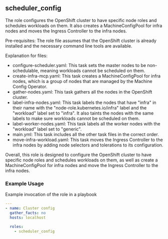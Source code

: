 ## scheduler_config
The role configures the OpenShift cluster to have specific node roles and schedules workloads on them. It also creates a MachineConfigPool for infra nodes and moves the Ingress Controller to the infra nodes.

Pre-requisites: The role file assumes that the OpenShift cluster is already installed and the necessary command line tools are available.

Explanation for files:
- configure-scheduler.yaml: This task sets the master nodes to be non-schedulable, meaning workloads cannot be scheduled on them.
- create-infra-mcp.yaml: This task creates a MachineConfigPool for infra nodes, which is a group of nodes that are managed by the Machine Config Operator.
- gather-nodes.yaml: This task gathers all the nodes in the OpenShift cluster.
- label-infra-nodes.yaml: This task labels the nodes that have "infra" in their name with the "node-role.kubernetes.io/infra" label and the "workload" label set to "infra". It also taints the nodes with the same labels to make sure workloads cannot be scheduled on them.
- label-worker-nodes.yaml: This task labels all the worker nodes with the "workload" label set to "generic".
- main.yml: This task includes all the other task files in the correct order.
- move-infra-workload.yaml: This task moves the Ingress Controller to the infra nodes by adding node selectors and tolerations to its configuration.

Overall, this role is designed to configure the OpenShift cluster to have specific node roles and schedules workloads on them, as well as create a MachineConfigPool for infra nodes and move the Ingress Controller to the infra nodes.

### Example Usage
Example invocation of the role in a playbook
```yaml
---
- name: Cluster config
  gather_facts: no
  hosts: localhost
  
  roles:
    - scheduler_config
```
